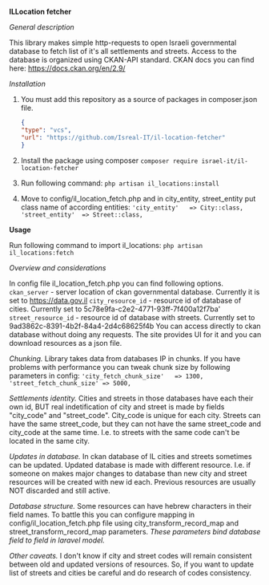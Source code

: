 **ILLocation fetcher**

_General description_

This library makes simple http-requests to open Israeli governmental database to fetch list of it's all settlements and streets.
Access to the database is organized using CKAN-API standard. CKAN docs you can find here: https://docs.ckan.org/en/2.9/

_Installation_

1. You must add this repository as a source of packages in composer.json file.
   ```json
   {
   "type": "vcs",
   "url": "https://github.com/Isreal-IT/il-location-fetcher"
   }
   ```
2. Install the package using composer
    `composer require israel-it/il-location-fetcher`

3. Run following command:
    `php artisan il_locations:install`

4. Move to config/il_location_fetch.php and in city_entity, street_entity put class name of according entities:
   `'city_entity'   => City::class,
   'street_entity'  => Street::class,
   `
   
**Usage**

Run following command to import il_locations:
    `php artisan il_locations:fetch`

_Overview and considerations_

In config file il_location_fetch.php you can find following options.
`ckan_server` - server location of ckan governmental database. Currently it is set to https://data.gov.il
`city_resource_id` - resource id of database of cities. Currently set to 5c78e9fa-c2e2-4771-93ff-7f400a12f7ba'
`street_resource_id` - resource id of database with streets. Currently set to 9ad3862c-8391-4b2f-84a4-2d4c68625f4b
You can access directly to ckan database without doing any requests. The site provides UI for it and you can download resources as a json file.

_Chunking._ Library takes data from databases IP in chunks. If you have problems with performance you can tweak chunk size by following parameters in config:
`
    'city_fetch_chunk_size'   => 1300,
    'street_fetch_chunk_size' => 5000,
`

_Settlements identity._ Cities and streets in those databases have each their own id, BUT real indetification of city and street is made by fields
"city_code" and "street_code". City_code is unique for each city. Streets can have the same street_code, but they can not have the same street_code and city_code at the same time. I.e. to streets with the same code can't be located in the same city.

_Updates in database._ In ckan database of IL cities and streets sometimes can be updated. Updated database is made with different resource. I.e. if someone on makes major changes
to database than new city and street resources will be created with new id each. Previous resources are usually NOT discarded and still active.

_Database structure._
Some resources can have hebrew characters in their field names. To battle this you can configure mapping in config/il_location_fetch.php file using city_transform_record_map and street_transform_record_map parameters.
_These parameters bind database field to field in laravel model._

_Other caveats._ I don't know if city and street codes will remain consistent between old and updated versions of resources. So, if you want to update list of streets and cities be careful and do research of codes consistency.
